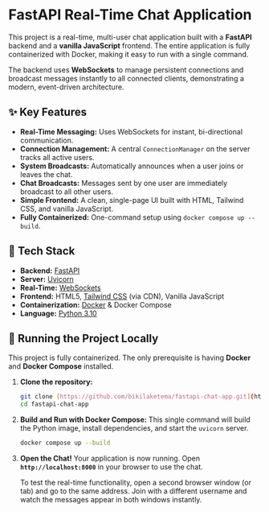 # FastAPI Real-Time Chat Application

This project is a real-time, multi-user chat application built with a **FastAPI** backend and a **vanilla JavaScript** frontend. The entire application is fully containerized with Docker, making it easy to run with a single command.

The backend uses **WebSockets** to manage persistent connections and broadcast messages instantly to all connected clients, demonstrating a modern, event-driven architecture.

## ✨ Key Features

* **Real-Time Messaging:** Uses WebSockets for instant, bi-directional communication.
* **Connection Management:** A central `ConnectionManager` on the server tracks all active users.
* **System Broadcasts:** Automatically announces when a user joins or leaves the chat.
* **Chat Broadcasts:** Messages sent by one user are immediately broadcast to all other users.
* **Simple Frontend:** A clean, single-page UI built with HTML, Tailwind CSS, and vanilla JavaScript.
* **Fully Containerized:** One-command setup using `docker compose up --build`.

## 🚀 Tech Stack

* **Backend:** [FastAPI](https://fastapi.tiangolo.com/)
* **Server:** [Uvicorn](https://www.uvicorn.org/)
* **Real-Time:** [WebSockets](https://developer.mozilla.org/en-US/docs/Web/API/WebSockets_API)
* **Frontend:** HTML5, [Tailwind CSS](https://tailwindcss.com/) (via CDN), Vanilla JavaScript
* **Containerization:** [Docker](https://www.docker.com/) & Docker Compose
* **Language:** [Python 3.10](https://www.python.org/)

## 🏁 Running the Project Locally

This project is fully containerized. The only prerequisite is having **Docker** and **Docker Compose** installed.

1.  **Clone the repository:**
    ```sh
    git clone [https://github.com/bikilaketema/fastapi-chat-app.git](https://github.com/bikilaketema/fastapi-chat-app.git)
    cd fastapi-chat-app
    ```

2.  **Build and Run with Docker Compose:**
    This single command will build the Python image, install dependencies, and start the `uvicorn` server.
    ```sh
    docker compose up --build
    ```

3.  **Open the Chat!**
    Your application is now running. Open **`http://localhost:8000`** in your browser to use the chat.

    To test the real-time functionality, open a second browser window (or tab) and go to the same address. Join with a different username and watch the messages appear in both windows instantly.
